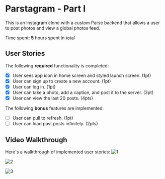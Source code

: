 # Parstagram - Part I

This is an Instagram clone with a custom Parse backend that allows a user to post photos and view a global photos feed.

Time spent: **5** hours spent in total

## User Stories

The following **required** functionality is completed:

- [x] User sees app icon in home screen and styled launch screen. (1pt)
- [x] User can sign up to create a new account. (1pt)
- [x] User can log in. (1pt)
- [x] User can take a photo, add a caption, and post it to the server. (3pt)
- [x] User can view the last 20 posts. (4pts)

The following **bonus** features are implemented:

- [ ] User can pull to refresh. (1pt)
- [ ] User can load past posts infinitely. (2pts)

## Video Walkthrough

Here's a walkthrough of implemented user stories:
![1](https://user-images.githubusercontent.com/73809628/136709839-f2e0a291-3f0c-4541-b0c7-da9efcc6a4bf.gif)

![2](https://user-images.githubusercontent.com/73809628/136709841-203d5e90-a1d1-4c13-b953-36029b4b13a5.gif)

![3](https://user-images.githubusercontent.com/73809628/136709848-b177ff51-89e3-4ea8-bbf7-c996288a4d6e.gif)
